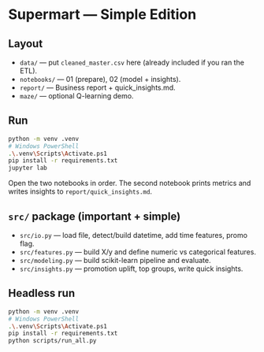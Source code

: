 # Supermart — Simple Edition

## Layout
- `data/` — put `cleaned_master.csv` here (already included if you ran the ETL).
- `notebooks/` — 01 (prepare), 02 (model + insights).
- `report/` — Business report + quick_insights.md.
- `maze/` — optional Q-learning demo.

## Run
```bash
python -m venv .venv
# Windows PowerShell
.\.venv\Scripts\Activate.ps1
pip install -r requirements.txt
jupyter lab
```

Open the two notebooks in order. The second notebook prints metrics and writes insights to `report/quick_insights.md`.


## `src/` package (important + simple)
- `src/io.py` — load file, detect/build datetime, add time features, promo flag.
- `src/features.py` — build X/y and define numeric vs categorical features.
- `src/modeling.py` — build scikit-learn pipeline and evaluate.
- `src/insights.py` — promotion uplift, top groups, write quick insights.

## Headless run
```bash
python -m venv .venv
# Windows PowerShell
.\.venv\Scripts\Activate.ps1
pip install -r requirements.txt
python scripts/run_all.py
```

